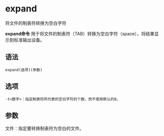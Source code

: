 # expand

将文件的制表符转换为空白字符


**expand命令** 用于将文件的制表符（TAB）转换为空白字符（space），将结果显示到标准输出设备。

##  语法

```
expand(选项)(参数)
```

##  选项

```
-t<数字>：指定制表符所代表的空白字符的个数，而不使用默认的8。
```

##  参数

文件：指定要转换制表符为空白的文件。



